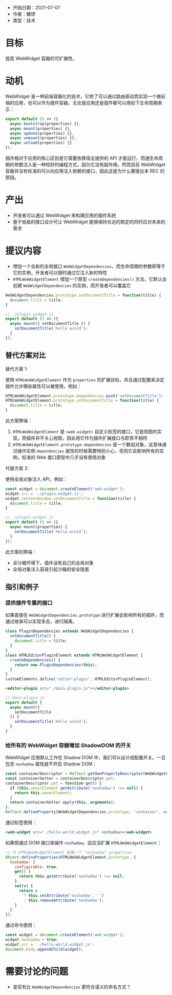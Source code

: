 - 开始日期：2021-07-07
- 作者：糖饼
- 类型：技术

# 目标

提高 WebWidget 容器的可扩展性。

# 动机

WebWidget 是一种前端容器化的技术，它除了可以通过路由驱动而实现一个微前端的应用，也可以作为插件容器，无论是应用还是插件都可以用如下生命周期表示：

```js
export default () => ({
  async bootstrap(properties) {},
  async mount(properties) {},
  async update(properties) {},
  async unmount(properties) {},
  async unload(properties) {}
});
```

插件相对于应用的核心区别是它需要依靠宿主提供的 API 才能运行，而通生命周期的参数注入是一种较好的编程方式，因为它没有副作用。然而目前 WebWidget 容器并没有标准的可以向应用注入依赖的接口，因此这是为什么要提出本 REC 的原因。

# 产出

- 开发者可以通过 WebWidget 来构建应用的插件系统
- 基于低级的接口设计可让 WebWidget 能够保持长远的稳定的同时应对未来的需求

# 提议内容

- 增加一个全新的全局接口 `WebWidgetDependencies`，而生命周期的参数即等于它的实例，开发者可以随时通过它注入新的特性
- `HTMLWebWidgetElement` 增加一个原型 `createDependencies()` 方法，它默认会创建 `WebWidgetDependencies` 的实例，而开发者可以覆盖它

```js
WebWidgetDependencies.prototype.setDocumentTitle = function(title) {
  document.title = title;
}
```

```js
// ./plugin.widget.js
export default () => ({
  async mount({ setDocumentTitle }) {
    setDocumentTitle('hello wrold');
  }
});
```

## 替代方案对比

替代方案 1:

使用 `HTMLWebWidgetElement` 作为 `properties` 的扩展目标，并且通过配置来决定插件允许哪些属性可以被使用，例如：

```js
HTMLWebWidgetElement.prototype.dependencies.push('setDocumentTitle');
HTMLWebWidgetElement.prototype.setDocumentTitle = function(title) {
  document.title = title;
}
```

此方案弊端：

1. `HTMLWebWidgetElement` 是 `<web-widget>` 自定义标签的接口，它是视图的实现，而插件并不关心视图，因此用它作为插件扩展接口与职责不相符
2. `HTMLWebWidgetElement.prototype.dependencies` 是一个数组对象，这意味通过操作实例 `dependencies` 属性的时候需要特别小心，否则它会影响所有的实例。标准的 Web 接口原型中几乎没有使用对象

代替方案 2:

使用全局对象注入 API，例如：

```js
const widget = document.createElement('web-widget');
widget.src = './plugin.widget.js';
widget.contentWindow.setDocumentTitle = function(title) {
  document.title = title;
}
```

```js
// ./plugin.widget.js
export default () => ({
  async mount(properties) {
    setDocumentTitle('hello wrold');
  }
});
```

此方案的弊端：

* 非沙箱环境下，插件没有自己的全局对象
* 全局对象注入容易引起沙箱的安全隐患

## 指引和例子

### 提供插件专属的接口

如果直接在 `WebWidgetDependencies.prototype` 进行扩展会影响所有的插件，而通过继承可以实现多态，进行隔离。

```js
class PluginDependencies extends WebWidgetDependencies {
  setDocumentTitle() {
    document.title = title;
  }
}
class HTMLEditorPluginElement extends HTMLWebWidgetElement {
  createDependencies() {
    return new PluginDependencies(this);
  }
}
customElements.define('editor-plugin', HTMLEditorPluginElement);
```

```html
<editor-plugin src="./main.plugin.js"></editor-plugin>
```

```js
// main.plugin.js
export default {
  async mount({
    setDocumentTitle
  }) {
    setDocumentTitle('hello wrold');
  }
}
```

### 给所有的 WebWidget 容器增加 ShadowDOM 的开关

WebWidget 应用默认工作在 Shadow DOM 中，我们可以设计成配置开关。一旦包含 `noshadow` 属性就不开启 Shadow DOM：

```js
const containerDescriptor = Reflect.getOwnPropertyDescriptor(WebWidgetDependencies.prototype, 'container');
const containerGetter = containerDescriptor.get;
containerDescriptor.get = function get() {
  if (this.ownerElement.getAttribute('noshadow') !== null) {
    return this.ownerElement;
  }
  return containerGetter.apply(this, arguments);
};
Reflect.defineProperty(WebWidgetDependencies.prototype, 'container', containerDescriptor);
```

通过标签使用：

```html
<web-widget src="./hello-world.widget.js" noshadow></web-widget>
```

如果想通过 DOM 接口来操作 `noshadow`，这应当扩展 `HTMLWebWidgetElement`：

```js
// 为 HTMLWebWidgetElement 拓展一个 "noshadow" properties
Object.defineProperties(HTMLWebWidgetElement.prototype, {
  noshadow: {
    configurable: true,
    get() {
      return this.getAttribute('noshadow') !== null;
    },
    set(v) {
      return v
        ? this.setAttribute('noshadow', '')
        : this.removeAttribute('noshadow');
    }
  }
});
```

通过命令使用：

```js
const widget = document.createElement('web-widget');
widget.noshadow = true;
widget.src = './hello-world.widget.js';
document.body.appendChild(widget);
```

# 需要讨论的问题

* 是否有比 `WebWidgetDependencies` 更符合语义的命名方式？